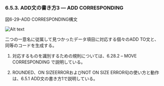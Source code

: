 ### 6.5.3. ADD文の書き方3 ― ADD CORRESPONDING

図6-29-ADD CORRESPONDING構文

![Alt text](Image/6-29.png)

二つの一意名に従属して見つかったデータ項目に対応する個々のADD TO文と、同等のコードを生成する。

1. 対応するものを識別するための規則については、6.28.2 – MOVE CORRESPONDING で説明している。

2. ROUNDED、ON SIZEERRORおよびNOT ON SIZE ERROR句の使い方と動作は、6.5.1 ADD文の書き方1で説明している。
